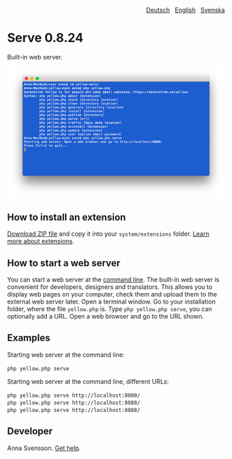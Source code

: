 <p align="right"><a href="README-de.md">Deutsch</a> &nbsp; <a href="README.md">English</a> &nbsp; <a href="README-sv.md">Svenska</a></p>

# Serve 0.8.24

Built-in web server.

<p align="center"><img src="serve-screenshot.png?raw=true" alt="Screenshot"></p>

## How to install an extension

[Download ZIP file](https://github.com/annaesvensson/yellow-serve/archive/refs/heads/main.zip) and copy it into your `system/extensions` folder. [Learn more about extensions](https://github.com/annaesvensson/yellow-update).

## How to start a web server

You can start a web server at the [command line](https://github.com/annaesvensson/yellow-core). The built-in web server is convenient for developers, designers and translators. This allows you to display web pages on your computer, check them and upload them to the external web server later. Open a terminal window. Go to your installation folder, where the file `yellow.php` is. Type `php yellow.php serve`, you can optionally add a URL. Open a web browser and go to the URL shown.

## Examples

Starting web server at the command line:

`php yellow.php serve`  

Starting web server at the command line, different URLs:

`php yellow.php serve http://localhost:8000/`  
`php yellow.php serve http://localhost:8080/`  
`php yellow.php serve http://localhost:8888/`  

## Developer

Anna Svensson. [Get help](https://datenstrom.se/yellow/help/).
